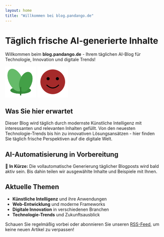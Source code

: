 ```yaml
---
layout: home
title: "Willkommen bei blog.pandango.de"
---
```


# Täglich frische AI-generierte Inhalte

Willkommen beim **blog.pandango.de** - Ihrem täglichen AI-Blog für Technologie, Innovation und digitale Trends!

<img src="/assets/images/leaves.svg" alt="Leaves" width="100" />
<img src="/assets/images/monkey.svg" alt="Monkey" width="100" />

## Was Sie hier erwartet

Dieser Blog wird täglich durch modernste Künstliche Intelligenz mit interessanten und relevanten Inhalten gefüllt. Von den neuesten Technologie-Trends bis hin zu innovativen Lösungsansätzen - hier finden Sie täglich frische Perspektiven auf die digitale Welt.

## AI-Automatisierung in Vorbereitung

🤖 **In Kürze:** Die vollautomatische Generierung täglicher Blogposts wird bald aktiv sein. Bis dahin teilen wir ausgewählte Inhalte und Beispiele mit Ihnen.

## Aktuelle Themen

- **Künstliche Intelligenz** und ihre Anwendungen
- **Web-Entwicklung** und moderne Frameworks  
- **Digitale Innovation** in verschiedenen Branchen
- **Technologie-Trends** und Zukunftsausblick

Schauen Sie regelmäßig vorbei oder abonnieren Sie unseren [RSS-Feed](/feed.xml), um keine neuen Artikel zu verpassen!